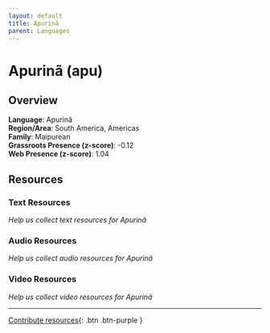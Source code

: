 ```yaml
---
layout: default
title: Apurinã
parent: Languages
---
```


# Apurinã (apu)

## Overview

**Language**: Apurinã  
**Region/Area**: South America, Americas  
**Family**: Maipurean  
**Grassroots Presence (z-score)**: -0.12  
**Web Presence (z-score)**: 1.04  

## Resources

### Text Resources
*Help us collect text resources for Apurinã*

### Audio Resources
*Help us collect audio resources for Apurinã*

### Video Resources
*Help us collect video resources for Apurinã*

---

[Contribute resources](https://forms.office.com/e/1SfLJx3u1r){: .btn .btn-purple }
